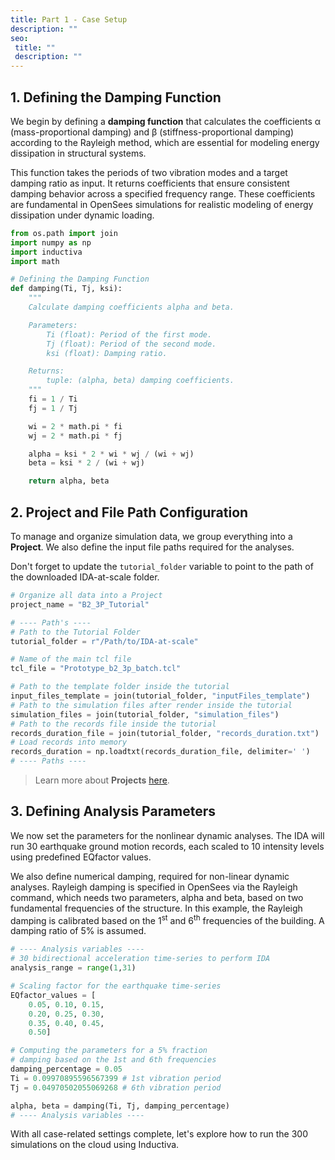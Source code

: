 ```yaml
---
title: Part 1 - Case Setup
description: ""
seo:
 title: ""
 description: ""
---
```


## 1. Defining the Damping Function
We begin by defining a **damping function** that calculates the coefficients α (mass-proportional damping) and β (stiffness-proportional damping) according to the Rayleigh method, which are essential for modeling energy dissipation in structural systems.

This function takes the periods of two vibration modes and a target damping ratio as input. It returns coefficients that ensure consistent damping behavior across a specified frequency range. These coefficients are fundamental in OpenSees simulations for realistic modeling of energy dissipation under dynamic loading.

```python
from os.path import join
import numpy as np
import inductiva
import math

# Defining the Damping Function
def damping(Ti, Tj, ksi):
    """
    Calculate damping coefficients alpha and beta.

    Parameters:
        Ti (float): Period of the first mode.
        Tj (float): Period of the second mode.
        ksi (float): Damping ratio.

    Returns:
        tuple: (alpha, beta) damping coefficients.
    """
    fi = 1 / Ti
    fj = 1 / Tj

    wi = 2 * math.pi * fi
    wj = 2 * math.pi * fj

    alpha = ksi * 2 * wi * wj / (wi + wj)
    beta = ksi * 2 / (wi + wj)

    return alpha, beta
```

## 2. Project and File Path Configuration
To manage and organize simulation data, we group everything into a **Project**. We also define the input file paths required for the analyses.

Don't forget to update the `tutorial_folder` variable to point to the path of the downloaded IDA-at-scale folder.

```python
# Organize all data into a Project
project_name = "B2_3P_Tutorial"

# ---- Path's ----
# Path to the Tutorial Folder
tutorial_folder = r"/Path/to/IDA-at-scale"

# Name of the main tcl file
tcl_file = "Prototype_b2_3p_batch.tcl"

# Path to the template folder inside the tutorial
input_files_template = join(tutorial_folder, "inputFiles_template")
# Path to the simulation files after render inside the tutorial
simulation_files = join(tutorial_folder, "simulation_files")
# Path to the records file inside the tutorial
records_duration_file = join(tutorial_folder, "records_duration.txt")
# Load records into memory
records_duration = np.loadtxt(records_duration_file, delimiter=' ')
# ---- Paths ----
```

> Learn more about **Projects** [here](https://inductiva.ai/guides/scale-up/projects/index).

## 3. Defining Analysis Parameters
We now set the parameters for the nonlinear dynamic analyses. The IDA will run 30 earthquake ground motion records, each scaled to 10 intensity levels using predefined EQfactor values.

We also define numerical damping, required for non-linear dynamic analyses. Rayleigh damping is specified in OpenSees via the Rayleigh command, which needs two parameters, alpha and beta, based on two fundamental frequencies of the structure. In this example, the Rayleigh damping is calibrated based on the 1<sup>st</sup> and 6<sup>th</sup> frequencies of the building. A damping ratio of 5% is assumed.

```python
# ---- Analysis variables ----
# 30 bidirectional acceleration time-series to perform IDA
analysis_range = range(1,31)

# Scaling factor for the earthquake time-series
EQfactor_values = [
    0.05, 0.10, 0.15,
    0.20, 0.25, 0.30,
    0.35, 0.40, 0.45,
    0.50]

# Computing the parameters for a 5% fraction
# damping based on the 1st and 6th frequencies
damping_percentage = 0.05
Ti = 0.09970895596567399 # 1st vibration period
Tj = 0.04970502055069268 # 6th vibration period

alpha, beta = damping(Ti, Tj, damping_percentage)
# ---- Analysis variables ----
```

With all case-related settings complete, let's explore how to run the 300 simulations on the cloud using Inductiva.